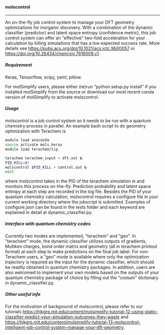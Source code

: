 #### molscontrol

***

An on-the-fly job control system to manage your DFT geometry optimizations for inorganic discovery. With a combination of the dynamic classifier (predictor) and latent space entropy (confidence metric), this job control system can offer an "effective" two-fold acceleration for your calculation by killing simulations that has a low expected success rate. More details see https://pubs.acs.org/doi/10.1021/acs.jctc.9b00057 or https://doi.org/10.26434/chemrxiv.7616009.v1.

##### Requirement

Keras, Tensorflow, scipy, yaml, pillow.

For molSimplify users, please either (re)run "python setup.py install" if you installed molSimplify from the source or download our most recent conda version of molSimplify to activate molscontrol.

##### Usage

molscontrol is a job control system so it needs to be run with a quantum chemistry process in parallel. An example bash script to do geometry optimization with Terachem is

```bash
module load anaconda
source activate mols_keras
module load terachem/tip

terachem terachem_input > dft.out &
PID_KILL=$!
molscontrol $PID_KILL > control.out &
wait
```

where molscontrol takes in the PID of the terachem simulation in and monitors this process on-the-fly. Prediction probability and latent space entropy at each step are recorded in the log file. Besides the PID of your quantum chemistry calculation, molscontrol requires a configure file in your current working directory where the jobscript is submitted. Examples of configure.json can be found in the tests folder and each keyword are explained in detail at dynamic_classifier.py.

##### Interface with quantum chemistry codes

Currently two modes are implemented, "terachem" and "geo".  In "terachem" mode, the dynamic classifier utilizes outputs of gradients, Mulliken charges, bond order matrix and geometry (all in terachem printout format) at each step to make predictions on the final job label. For non-Terachem users, a "geo" mode is available where only the optimization trajectory is required as the input for the dynamic classifier, which should be readily obtained in quantum chemistry packages. In addition, users are also welcomed to implement your own models based on the outputs of your quantum chemistry package of choice by filling out the "costum" dictionary in dynamic_classifier.py.

##### Other useful info

For the motivation of background of molscontrol, please refer to our tutorials https://hjkgrp.mit.edu/content/molsimplify-tutorial-12-using-static-classifier-predict-your-simulation-outcomes-they-waste and https://hjkgrp.mit.edu/content/molsimplify-tutorial-13-molscontrol-intelligent-job-control-system-manage-your-dft-geometry.

